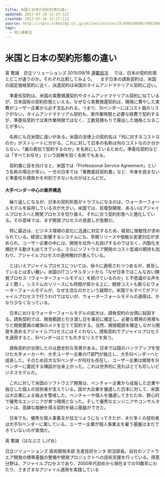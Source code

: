 ```yaml
---
title: 米国と日本の契約形態の違い
updated: 2017-07-26 12:17:11Z
created: 2017-07-26 12:17:11Z
source: http://itpro.nikkeibp.co.jp/atclact/active/15/090100098/090100003/
tags:
  - 個人事業主
---
```


# 米国と日本の契約形態の違い

英 繁雄　日立ソリューションズ
2015/09/16
 [連載目次](http://itpro.nikkeibp.co.jp/atclact/active/15/090100098/)
　では、日本の契約形態とどこが違うのか。それぞれ比較してみよう。
　まず日本の請負契約は、米国の固定価格契約に近く、派遣契約は米国のタイムアンドマテリアル契約に近い。

　準委任契約は、米国の実費償還契約やタイムアンドマテリアル契約に似ているが、日本固有の契約形態といえる。なぜなら実費償還契約は、開発に費やした実費がユーザー企業から必ず支払われる。つまり、SIベンダーにはコスト面のリスクがない。タイムアンドマテリアル契約も、実作業時間と必要な経費で契約するが、準委任契約では実作業時間ではなく、工数見積もりで算出した価格となることが多い。

　名称にも日米間に違いがある。米国の法律上の契約名は「何に対するコストなのか」がストレートに分かる。これに対して日本の名称は何のコストなのか分からない。「誰の責任で契約するのか」を名称にしているためだ。準委任契約などは「すべてお任せ」という誤解を招く名称でもある。

　契約書に目を向けると、米国では「Professional Service Agreement」という名称の場合が多い。一方の日本では「業務委託契約書」など、中身を読まないと準委任か請負かを判別できないものがほとんどだ。

#### 大手ベンダー中心の業界構造

　繰り返しになるが、日本の契約形態がトラブルになるのは、ウォーターフォールモデルを採用している点が大きい。米国では、反復型開発、あるいはアジャイルプロセスへと開発プロセスを切り替え、それに合う契約形態へと進化している。その意味では、まず開発プロセスの見直しが急務だ。

　特に最近は、ビジネス環境の変化に迅速に対応するため、経営に俊敏性が求められている。経営に影響するシステムにも、早期リリースや俊敏な変更対応が求められ、ユーザー企業の中には、開発を社外へ丸投げするのではなく、内製化を検討する動きも出てきている。さらにソフトウエア開発のコスト低減の期待も加わり、アジャイルプロセスの適用検討が進んでいる。

　とはいえアジャイルプロセスについては、徐々に適用されつつあるが、普及しているとは言い難い。米国のITコンサルタントから「なぜ日本ではこんな古い開発プロセス（ウォーターフォールモデル）を続けているのか」と不思議がる声をよく聞く。システムのリリースにも時間が掛かる上に、開発コストも膨らむウォーターフォールモデルが、なぜ主流なのかという疑問だ。米国でもすべてがアジャイルプロセスで行うわけではないが、ウォーターフォールモデルの適用は、かなり少なくなっている。

　日本におけるウォーターフォールモデルの拡大は、請負契約の台頭に起因する。請負契約では、開発範囲と引き渡し日を事前に確定し、必要な費用の見積もりと開発要員の確保のメドを立てて契約する。当然、開発範囲を確定しながら開発を進めるアジャイルプロセスにはそぐわない。請負契約でアジャイルプロセスを適用すると、SIベンダーはとても大きなリスクを負う。

　請負契約が台頭したのは歴史的な背景がある。日本では国のバックアップを受けた大手メーカーや、大手ユーザー企業のIT部門が独立し、大手SIベンダーへと成長した。そのため巨大なSIベンダーが何社も存在し、ユーザー企業は開発をSIベンダーに委託する構図が出来上がった。これは世界的に見ればとても珍しいビジネスモデルだ。

　これに対して米国のソフトウエア開発は、ベンチャー企業から成長した企業や独立した個人の技術者が支えている。国が大企業を優遇した日本に対して、米国は大企業による独占を警戒した。ベンチャーや個人を優遇してきたため、野心的で優秀なエンジニアが育つ環境となった。そして優秀なエンジニアやコンサルタントは、高額な報酬を得る契約を結ぶ基盤ができた。

　日本でも、優秀な個人事業主が目立つようになってきたが、まだ多くの技術者は大手SIベンダーに属している。ユーザー企業が個人事業主を雇う基盤はまだできていないのが実情だ。

英 繁雄（はなぶさ しげお）

日立ソリューションズ 技術開発本部 生産技術センタ 担当部長。自社のソフトウエア開発の標準基盤の整備や開発プロジェクトへの技術支援を行っている。得意分野は、アジャイルプロセスであり、2000年代初めから現在までの10数年にわたり、さまざまなアジャイル適用を実践している